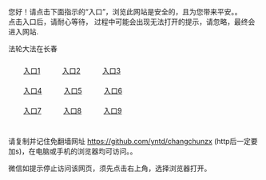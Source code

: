 您好！请点击下面指示的“入口”，浏览此网站是安全的，且为您带来平安。。 <br/>
点击入口后，请耐心等待， 过程中可能会出现无法打开的提示，请忽略，最终会进入网站. </br>

法轮大法在长春<br/>
<div style="padding:10px"><a style="margin:20px" target="_blank" href="https://d3ih8mzdknkv3a.cloudfront.net/2Qpsp?islpqv" id="ccLink1" rel="nofollow">入口1</a> <a target="_blank" style="margin:20px" href="https://d1erzff3o14a2e.cloudfront.net/2Qpsp?fmghlh" id="ccLink2" rel="nofollow">入口2</a> <a style="margin:20px" target="_blank" href="https://d1xt1vc2b6jh9i.cloudfront.net/2Qpsp?enwupznj" id="ccLink3" rel="nofollow">入口3</a></div>

<div style="padding:10px" ><a style="margin:20px" target="_blank" href="https://d3ih8mzdknkv3a.cloudfront.net/2Qpsp?islpqv" id="ccLink4" rel="nofollow">入口4</a> <a style="margin:20px" href="https://d1erzff3o14a2e.cloudfront.net/2Qpsp?fmghlh" target="_blank" id="ccLink5" rel="nofollow">入口5</a> <a style="margin:20px" href="https://d1xt1vc2b6jh9i.cloudfront.net/2Qpsp?enwupznj" target="_blank" id="ccLink6" rel="nofollow">入口6</a></div>

<div style="padding:10px"><a style="margin:20px" target="_blank" href="https://d3ih8mzdknkv3a.cloudfront.net/2Qpsp?islpqv" id="ccLink7" rel="nofollow">入口7</a> <a style="margin:20px" href="https://d1erzff3o14a2e.cloudfront.net/2Qpsp?fmghlh" target="_blank" id="ccLink8" rel="nofollow">入口8</a> <a style="margin:20px" target="_blank" href="https://d1xt1vc2b6jh9i.cloudfront.net/2Qpsp?enwupznj" id="ccLink9" rel="nofollow">入口9</a></div>

<br/>



请复制并记住免翻墙网址 https://github.com/yntd/changchunzx (http后一定要加s)，在电脑或手机的浏览器均可访问。。<br/>

微信如提示停止访问该网页，须先点击右上角，选择浏览器打开。
